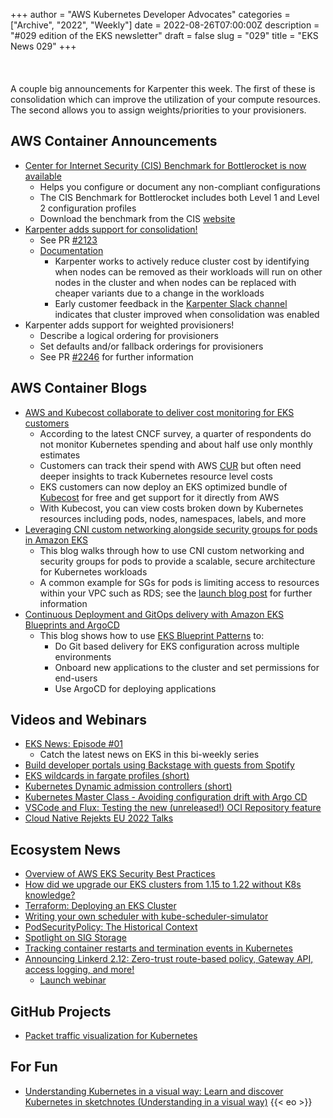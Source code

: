 +++
author = "AWS Kubernetes Developer Advocates"
categories = ["Archive", "2022", "Weekly"]
date = 2022-08-26T07:00:00Z
description = "#029 edition of the EKS newsletter"
draft = false
slug = "029"
title = "EKS News 029"
+++
<br/><br/><br/><br/>
A couple big announcements for Karpenter this week. The first of these is consolidation which can improve the utilization of your compute resources. The second allows you to assign weights/priorities to your provisioners.

## AWS Container Announcements

* [Center for Internet Security (CIS) Benchmark for Bottlerocket is now available](https://aws.amazon.com/about-aws/whats-new/2022/08/center-for-internet-security-bottlerocket-available/)
  * Helps you configure or document any non-compliant configurations
  * The CIS Benchmark for Bottlerocket includes both Level 1 and Level 2 configuration profiles
  * Download the benchmark from the CIS [website](https://www.cisecurity.org/benchmark/bottlerocket)
* [Karpenter adds support for consolidation!](https://github.com/aws/karpenter/releases/tag/v0.15.0)
  * See PR [#2123](https://github.com/aws/karpenter/pull/2123)
  * [Documentation](https://karpenter.sh/preview/tasks/deprovisioning/)
    * Karpenter works to actively reduce cluster cost by identifying when nodes can be removed as their workloads will run on other nodes in the cluster and when nodes can be replaced with cheaper variants due to a change in the workloads
    * Early customer feedback in the [Karpenter Slack channel](https://kubernetes.slack.com/archives/C02SFFZSA2K/p1661171920696569) indicates that cluster improved when consolidation was enabled
* Karpenter adds support for weighted provisioners!
  * Describe a logical ordering for provisioners
  * Set defaults and/or fallback orderings for provisioners
  * See PR [#2246](https://github.com/aws/karpenter/pull/2246/files) for further information

## AWS Container Blogs

* [AWS and Kubecost collaborate to deliver cost monitoring for EKS customers](https://aws.amazon.com/blogs/containers/aws-and-kubecost-collaborate-to-deliver-cost-monitoring-for-eks-customers/)
  * According to the latest CNCF survey, a quarter of respondents do not monitor Kubernetes spending and about half use only monthly estimates
  * Customers can track their spend with AWS [CUR](https://docs.aws.amazon.com/cur/latest/userguide/what-is-cur.html) but often need deeper insights to track Kubernetes resource level costs
  * EKS customers can now deploy an EKS optimized bundle of [Kubecost](https://www.kubecost.com/) for free and get support for it directly from AWS
  * With Kubecost, you can view costs broken down by Kubernetes resources including pods, nodes, namespaces, labels, and more
* [Leveraging CNI custom networking alongside security groups for pods in Amazon EKS](https://aws.amazon.com/blogs/containers/leveraging-cni-custom-networking-alongside-security-groups-for-pods-in-amazon-eks/)
  * This blog walks through how to use CNI custom networking and security groups for pods to provide a scalable, secure architecture for Kubernetes workloads
  * A common example for SGs for pods is limiting access to resources within your VPC such as RDS; see the [launch blog post](https://aws.amazon.com/blogs/containers/introducing-security-groups-for-pods/) for further information
* [Continuous Deployment and GitOps delivery with Amazon EKS Blueprints and ArgoCD](https://aws.amazon.com/blogs/containers/continuous-deployment-and-gitops-delivery-with-amazon-eks-blueprints-and-argocd/)
  * This blog shows how to use [EKS Blueprint Patterns](https://github.com/aws-samples/cdk-eks-blueprints-patterns) to:
    * Do Git based delivery for EKS configuration across multiple environments
    * Onboard new applications to the cluster and set permissions for end-users
    * Use ArgoCD for deploying applications

## Videos and Webinars

* [EKS News: Episode #01](https://www.youtube.com/watch?v=oxjEwXC_iJw)
  * Catch the latest news on EKS in this bi-weekly series
* [Build developer portals using Backstage with guests from Spotify](https://www.youtube.com/watch?v=mqhSmAFvQLw)
* [EKS wildcards in fargate profiles (short)](https://www.youtube.com/shorts/0AEGKX6GGeU)
* [Kubernetes Dynamic admission controllers (short)](https://www.youtube.com/shorts/otEgN8nW1U8)
* [Kubernetes Master Class - Avoiding configuration drift with Argo CD](https://community.cncf.io/events/details/cncf-cncf-online-programs-presents-cncf-on-demand-webinar-kubernetes-master-class-avoiding-configuration-drift-with-argo-cd/?utm_source=hs_email&utm_medium=email&_hsenc=p2ANqtz-8HthYKoqiXdYmAopV_hMZE5vEkdGHqOur2Q3QzElTz7-K-lQHEpzujobKlkgYNehmdNqaH)
* [VSCode and Flux: Testing the new (unreleased!) OCI Repository feature](https://community.cncf.io/events/details/cncf-cncf-online-programs-presents-cloud-native-live-vscode-and-flux-testing-the-new-unreleased-oci-repository-feature/?utm_source=hs_email&utm_medium=email&_hsenc=p2ANqtz-8HthYKoqiXdYmAopV_hMZE5vEkdGHqOur2Q3QzElTz7-K-lQHEpzujobKlkgYNehmdNqaH)
* [Cloud Native Rejekts EU 2022 Talks](https://www.youtube.com/c/CloudNativeRejekts)

## Ecosystem News

* [Overview of AWS EKS Security Best Practices](https://blog.cloudthat.com/overview-of-aws-eks-security-best-practices/)
* [How did we upgrade our EKS clusters from 1.15 to 1.22 without K8s knowledge?](https://medium.com/scout24-engineering/how-did-we-upgrade-our-eks-clusters-from-1-15-to-1-22-without-k8s-knowledge-2c96c1a94cc1)
* [Terraform: Deploying an EKS Cluster](https://awstip.com/terraform-deploying-an-eks-cluster-412b771fb0ee)
* [Writing your own scheduler with kube-scheduler-simulator](https://www.cncf.io/blog/2022/08/24/writing-your-own-scheduler-with-kube-scheduler-simulator/)
* [PodSecurityPolicy: The Historical Context](https://kubernetes.io/blog/2022/08/23/podsecuritypolicy-the-historical-context/)
* [Spotlight on SIG Storage](https://kubernetes.io/blog/2022/08/22/sig-storage-spotlight/)
* [Tracking container restarts and termination events in Kubernetes](https://www.cncf.io/blog/2022/08/23/tracking-container-restarts-and-termination-events-in-kubernetes/)
* [Announcing Linkerd 2.12: Zero-trust route-based policy, Gateway API, access logging, and more!](https://buoyant.io/blog/announcing-linkerd-2-12)
  * [Launch webinar](https://buoyant.io/register/linkerd-2-12)

## GitHub Projects

* [Packet traffic visualization for Kubernetes](https://github.com/k8spacket/k8spacket)

## For Fun

* [Understanding Kubernetes in a visual way: Learn and discover Kubernetes in sketchnotes (Understanding in a visual way)](https://www.amazon.com/dp/B0BB619188/ref=sr_1_1?crid=18MZEHW5E0VR2&keywords=Understanding+Kubernetes+in+a+visual+way%3A+Learn+and+discover+Kubernetes+in+sketchnotes&qid=1661174501&sprefix=understanding+kubernetes+in+a+visual+way+learn+and+discover+kubernetes+in+sketchnotes%2Caps%2C204&sr=8-1)
{{< eo >}}
